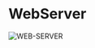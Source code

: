 # WebServer
![WEB-SERVER](https://raw.githubusercontent.com/dkn157/WebServer/issues/1#issue-476378391)
